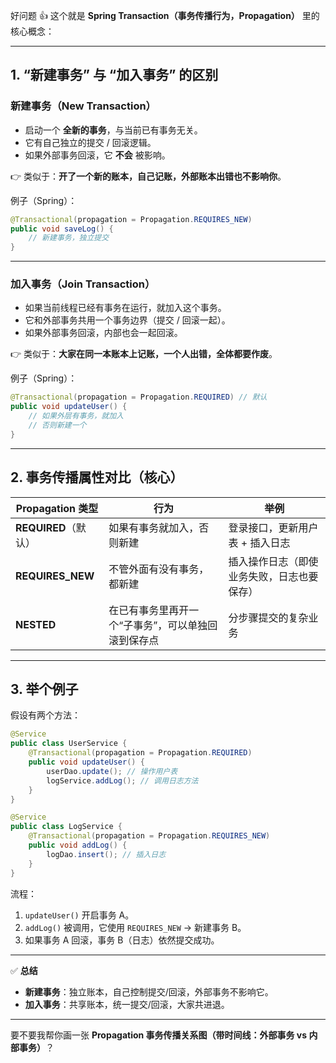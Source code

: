 好问题 👍 这个就是 **Spring Transaction（事务传播行为，Propagation）** 里的核心概念：

---

## 1. “新建事务” 与 “加入事务” 的区别

### **新建事务（New Transaction）**

* 启动一个 **全新的事务**，与当前已有事务无关。
* 它有自己独立的提交 / 回滚逻辑。
* 如果外部事务回滚，它 **不会** 被影响。

👉 类似于：**开了一个新的账本，自己记账，外部账本出错也不影响你**。

例子（Spring）：

```java
@Transactional(propagation = Propagation.REQUIRES_NEW)
public void saveLog() {
    // 新建事务，独立提交
}
```

---

### **加入事务（Join Transaction）**

* 如果当前线程已经有事务在运行，就加入这个事务。
* 它和外部事务共用一个事务边界（提交 / 回滚一起）。
* 如果外部事务回滚，内部也会一起回滚。

👉 类似于：**大家在同一本账本上记账，一个人出错，全体都要作废**。

例子（Spring）：

```java
@Transactional(propagation = Propagation.REQUIRED) // 默认
public void updateUser() {
    // 如果外层有事务，就加入
    // 否则新建一个
}
```

---

## 2. 事务传播属性对比（核心）

| Propagation 类型     | 行为                                               | 举例                                       |
| -------------------- | -------------------------------------------------- | ------------------------------------------ |
| **REQUIRED**（默认） | 如果有事务就加入，否则新建                         | 登录接口，更新用户表 + 插入日志            |
| **REQUIRES\_NEW**    | 不管外面有没有事务，都新建                         | 插入操作日志（即使业务失败，日志也要保存） |
| **NESTED**           | 在已有事务里再开一个“子事务”，可以单独回滚到保存点 | 分步骤提交的复杂业务                       |

---

## 3. 举个例子

假设有两个方法：

```java
@Service
public class UserService {
    @Transactional(propagation = Propagation.REQUIRED)
    public void updateUser() {
        userDao.update(); // 操作用户表
        logService.addLog(); // 调用日志方法
    }
}

@Service
public class LogService {
    @Transactional(propagation = Propagation.REQUIRES_NEW)
    public void addLog() {
        logDao.insert(); // 插入日志
    }
}
```

流程：

1. `updateUser()` 开启事务 A。
2. `addLog()` 被调用，它使用 `REQUIRES_NEW` → 新建事务 B。
3. 如果事务 A 回滚，事务 B（日志）依然提交成功。

---

✅ **总结**

* **新建事务**：独立账本，自己控制提交/回滚，外部事务不影响它。
* **加入事务**：共享账本，统一提交/回滚，大家共进退。

---

要不要我帮你画一张 **Propagation 事务传播关系图（带时间线：外部事务 vs 内部事务）**？